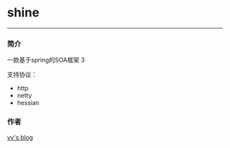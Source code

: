 # shine

----------

### 简介

一款基于spring的SOA框架
3

支持协议：
- http
- netty
- hessian

### 作者
[vv's blog](http://blog.csdn.net/williamxww1)
